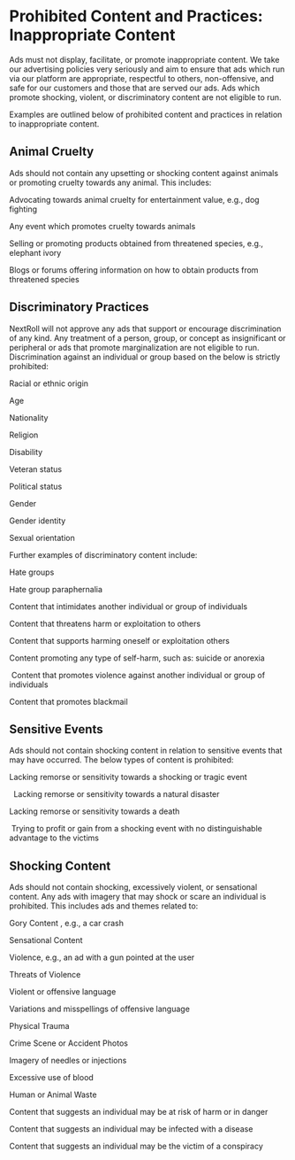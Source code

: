 Prohibited Content and Practices: Inappropriate Content
=======================================================

Ads must not display, facilitate, or promote inappropriate content. We take our advertising policies very seriously and aim to ensure that ads which run via our platform are appropriate, respectful to others, non-offensive, and safe for our customers and those that are served our ads. Ads which promote shocking, violent, or discriminatory content are not eligible to run. 

Examples are outlined below of prohibited content and practices in relation to inappropriate content. 

Animal Cruelty 
---------------

Ads should not contain any upsetting or shocking content against animals or promoting cruelty towards any animal. This includes: 

Advocating towards animal cruelty for entertainment value, e.g., dog fighting 

Any event which promotes cruelty towards animals

Selling or promoting products obtained from threatened species, e.g., elephant ivory

Blogs or forums offering information on how to obtain products from threatened species 

Discriminatory Practices
------------------------

NextRoll will not approve any ads that support or encourage discrimination of any kind. Any treatment of a person, group, or concept as insignificant or peripheral or ads that promote marginalization are not eligible to run. Discrimination against an individual or group based on the below is strictly prohibited: 

Racial or ethnic origin

Age

Nationality 

Religion

Disability

Veteran status

Political status

Gender

Gender identity 

Sexual orientation 

Further examples of discriminatory content include: 

Hate groups

Hate group paraphernalia

Content that intimidates another individual or group of individuals  

Content that threatens harm or exploitation to others 

Content that supports harming oneself or exploitation others

Content promoting any type of self-harm, such as: suicide or anorexia

 Content that promotes violence against another individual or group of individuals

Content that promotes blackmail

Sensitive Events
----------------

Ads should not contain shocking content in relation to sensitive events that may have occurred. The below types of content is prohibited: 

Lacking remorse or sensitivity towards a shocking or tragic event

  Lacking remorse or sensitivity towards a natural disaster

Lacking remorse or sensitivity towards a death

 Trying to profit or gain from a shocking event with no distinguishable advantage to the victims

Shocking Content
----------------

Ads should not contain shocking, excessively violent, or sensational content. Any ads with imagery that may shock or scare an individual is prohibited. This includes ads and themes related to: 

Gory Content , e.g., a car crash

Sensational Content

Violence, e.g., an ad with a gun pointed at the user

Threats of Violence

Violent or offensive language

Variations and misspellings of offensive language

Physical Trauma

Crime Scene or Accident Photos

Imagery of needles or injections 

Excessive use of blood

Human or Animal Waste

Content that suggests an individual may be at risk of harm or in danger

Content that suggests an individual may be infected with a disease

Content that suggests an individual may be the victim of a conspiracy